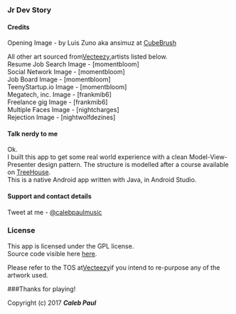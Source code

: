 ### Jr Dev Story
#### Credits

Opening Image - by Luis Zuno aka ansimuz at [CubeBrush](https://cubebrush.co)   

All other art sourced from[Vecteezy,](https://www.vecteezy.com)artists listed below.  
Resume Job Search Image - [momentbloom]  
Social Network Image - [momentbloom]   
Job Board Image - [momentbloom]   
TeenyStartup.io Image - [momentbloom]  
Megatech, inc. Image - [frankmib6]  
Freelance gig Image - [frankmib6]   
Multiple Faces Image - [nightcharges]   
Rejection Image - [nightwolfdezines]

#### Talk nerdy to me

Ok.  
I built this app to get some real world experience with a clean Model-View-Presenter design pattern.  The structure is modelled after a course available on [TreeHouse](www.treehouse.com).  
This is a native Android app written with Java, in Android Studio.
#### Support and contact details

Tweet at me - [@calebpaulmusic](https://twitter.com/calebpaulmusic)



### License
This app is licensed under the GPL license.  
Source code visible here [here](https://github.com/CalebPaul/dev-story).

Please refer to the TOS at[Vecteezy](https://www.vecteezy.com)if you intend to re-purpose any of the artwork used.

###Thanks for playing!

Copyright (c) 2017 **_Caleb Paul_**
